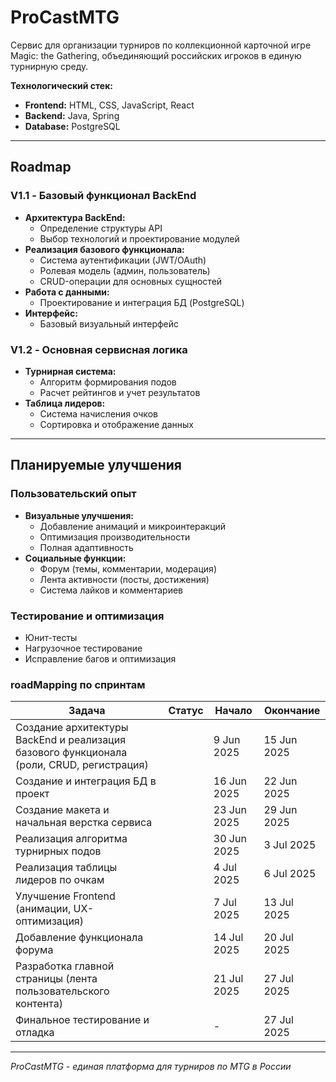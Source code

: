 # ProCastMTG

Сервис для организации турниров по коллекционной карточной игре Magic: the Gathering, объединяющий российских игроков в единую турнирную среду.

**Технологический стек:**
- **Frontend:** HTML, CSS, JavaScript, React
- **Backend:** Java, Spring
- **Database:** PostgreSQL

---

## Roadmap

### V1.1 - Базовый функционал BackEnd
- **Архитектура BackEnd:**
  - Определение структуры API
  - Выбор технологий и проектирование модулей
- **Реализация базового функционала:**
  - Система аутентификации (JWT/OAuth)
  - Ролевая модель (админ, пользователь)
  - CRUD-операции для основных сущностей
- **Работа с данными:**
  - Проектирование и интеграция БД (PostgreSQL)
- **Интерфейс:**
  - Базовый визуальный интерфейс

### V1.2 - Основная сервисная логика
- **Турнирная система:**
  - Алгоритм формирования подов
  - Расчет рейтингов и учет результатов
- **Таблица лидеров:**
  - Система начисления очков
  - Сортировка и отображение данных

---

## Планируемые улучшения

### Пользовательский опыт
- **Визуальные улучшения:**
  - Добавление анимаций и микроинтеракций
  - Оптимизация производительности
  - Полная адаптивность
- **Социальные функции:**
  - Форум (темы, комментарии, модерация)
  - Лента активности (посты, достижения)
  - Система лайков и комментариев

### Тестирование и оптимизация
- Юнит-тесты
- Нагрузочное тестирование
- Исправление багов и оптимизация



### roadMapping по спринтам

| Задача                                                                 | Статус | Начало      | Окончание    |
|-----------------------------------------------------------------------|--------|-------------|--------------|
| Создание архитектуры BackEnd и реализация базового функционала (роли, CRUD, регистрация) |        | 9 Jun 2025  | 15 Jun 2025  |
| Создание и интеграция БД в проект                                    |        | 16 Jun 2025 | 22 Jun 2025  |
| Создание макета и начальная верстка сервиса                          |        | 23 Jun 2025 | 29 Jun 2025  |
| Реализация алгоритма турнирных подов                                 |        | 30 Jun 2025 | 3 Jul 2025   |
| Реализация таблицы лидеров по очкам                                  |        | 4 Jul 2025  | 6 Jul 2025   |
| Улучшение Frontend (анимации, UX-оптимизация)                        |        | 7 Jul 2025  | 13 Jul 2025  |
| Добавление функционала форума                                        |        | 14 Jul 2025 | 20 Jul 2025  |
| Разработка главной страницы (лента пользовательского контента)       |        | 21 Jul 2025 | 27 Jul 2025  |
| Финальное тестирование и отладка                                     |        | -           | 27 Jul 2025  |

---

*ProCastMTG - единая платформа для турниров по MTG в России*
